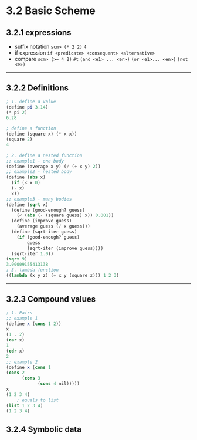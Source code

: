 # 3.2 Basic Scheme
## 3.2.1 expressions
- suffix notation
	`scm> (* 2 2)` `4`
- if expression
	`if <predicate> <consequent> <alternative>`
- compare
	`scm> (>= 4 2)` `#t`
	`(and <e1> ... <en>)` 
	`(or <e1>... <en>)`
	`(not <e>)`
---
## 3.2.2 Definitions
```Scheme
; 1. define a value
(define pi 3.14)
(* pi 2)
6.28

; define a function
(define (square x) (* x x))
(square 2)
4

; 2. define a nested function
;; example1 - one body
(define (average x y) (/ (+ x y) 2))
;; example2 - nested body
(define (abs x) 
  (if (< x 0) 
  (- x)
  x))
;; example3 - many bodies
(define (sqrt x)
  (define (good-enough? guess)
    (< (abs (- (square guess) x)) 0.001))
  (define (improve guess)
    (average guess (/ x guess)))
  (define (sqrt-iter guess)
    (if (good-enough? guess)
        guess
        (sqrt-iter (improve guess))))
  (sqrt-iter 1.0))
(sqrt 9)
3.00009155413138
; 3. lambda function
((lambda (x y z) (+ x y (square z))) 1 2 3)
```
---
## 3.2.3 Compound values
```Scheme
; 1. Pairs
;; example 1
(define x (cons 1 2))
x
(1 . 2)
(car x)
1
(cdr x)
2
;; example 2
(define x (cons 1
(cons 2
      (cons 3
            (cons 4 nil)))))
x
(1 2 3 4)
	; equals to list
(list 1 2 3 4)
(1 2 3 4)
```
## 3.2.4 Symbolic data
